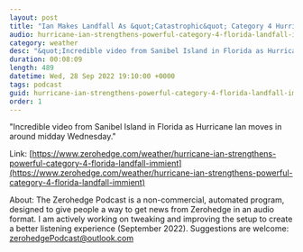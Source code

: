 ```yaml
---
layout: post
title: "Ian Makes Landfall As &quot;Catastrophic&quot; Category 4 Hurricane On Southwest Florida"
audio: hurricane-ian-strengthens-powerful-category-4-florida-landfall-immient-2
category: weather
desc: "&quot;Incredible video from Sanibel Island in Florida as Hurricane Ian moves in around midday Wednesday.&quot; "
duration: 00:08:09
length: 489
datetime: Wed, 28 Sep 2022 19:10:00 +0000
tags: podcast
guid: hurricane-ian-strengthens-powerful-category-4-florida-landfall-immient-0
order: 1
---
```

&quot;Incredible video from Sanibel Island in Florida as Hurricane Ian moves in around midday Wednesday.&quot; 

Link: [https://www.zerohedge.com/weather/hurricane-ian-strengthens-powerful-category-4-florida-landfall-immient](https://www.zerohedge.com/weather/hurricane-ian-strengthens-powerful-category-4-florida-landfall-immient)

About: The Zerohedge Podcast is a non-commercial, automated program, designed to give people a way to get news from Zerohedge in an audio format.  I am actively working on tweaking and improving the setup to create a better listening experience (September 2022).  Suggestions are welcome: [zerohedgePodcast@outlook.com](mailto:zerohedgePodcast@outlook.com)
